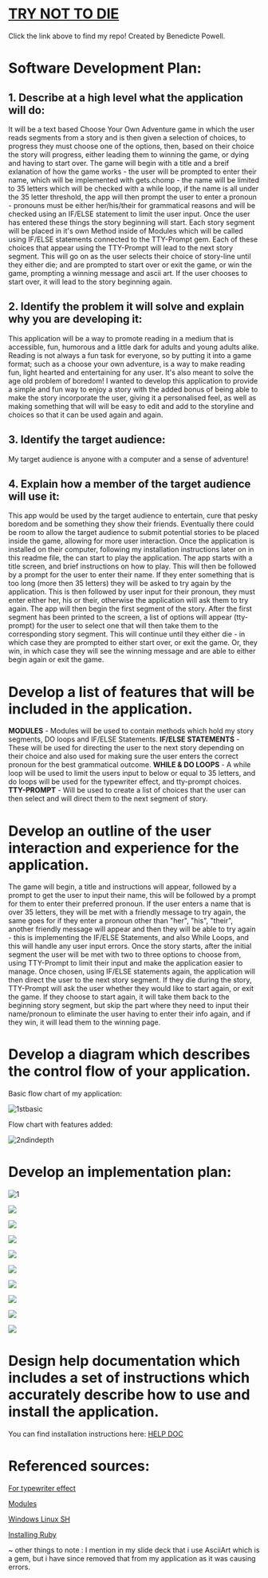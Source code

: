 # [TRY NOT TO DIE](https://github.com/benebess/BenedictePowell_T1A3)

Click the link above to find my repo! 
Created by Benedicte Powell. 

# **Software Development Plan:** 

## 1. **Describe** at a high level what the application will do:

It will be a text based Choose Your Own Adventure game in which the user reads segments from a story and is then given a selection of choices, to progress they must choose one of the options, then, based on their choice the story will progress, either leading them to winning the game, or dying and having to start over. 
The game will begin with a title and a breif exlanation of how the game works - the user will be prompted to enter their name, which will be implemented with gets.chomp - the name will be limited to 35 letters which will be checked with a while loop, if the name is all under the 35 letter threshold, the app will then prompt the user to enter a pronoun - pronouns must be either her/his/their for grammatical reasons and will be checked using an IF/ELSE statement to limit the user input. Once the user has entered these things the story beginning will start.  Each story segment will be placed in it's own Method inside of Modules which will be called using IF/ELSE statements connected to the TTY-Prompt gem. Each of these choices that appear using the TTY-Prompt will lead to the next story segment. This will go on as the user selects their choice of story-line until they either die; and are prompted to start over or exit the game, or win the game, prompting a winning message and ascii art. If the user chooses to start over, it will lead to the story beginning again. 

##  **2. Identify** the problem it will solve and **explain** why you are developing it:

This application will be a way to promote reading in a medium that is accessible, fun, humorous and a little dark for adults and young adults alike. 
Reading is not always a fun task for everyone, so by putting it into a game format; such as a choose your own adventure, is a way to make reading fun, light hearted and entertaining for any user. It's also meant to solve the age old problem of boredom! 
I wanted to develop this application to provide a simple and fun way to enjoy a story with the added bonus of being able to make the story incorporate the user, giving it a personalised feel, as well as making something that will will be easy to edit and add to the storyline and choices so that it can be used again and again. 

## 3. **Identify** the target audience:

 My target audience is anyone with a computer and a sense of adventure! 

## 4. **Explain** how a member of the target audience will use it:

This app would be used by the target audience to entertain, cure that pesky boredom and be something they show their friends. 
Eventually there could be room to allow the target audience to submit potential stories to be placed inside the game, allowing for more user interaction. 
Once the application is installed on their computer, following my installation instructions later on in this readme file, the can start to play the application. The app starts with a title screen, and brief instructions on how to play. This will then be followed by a prompt for the user to enter their name. If they enter something that is too long (more then 35 letters) they will be asked to try again by the application. This is then followed by user input for their pronoun, they must enter either her, his or their, otherwise the application will ask them to try again. The app will then begin the first segment of the story. 
After the first segment has been printed to the screen, a list of options will appear (tty-prompt) for the user to select one that will then take them to the corresponding story segment. This will continue until they either die - in which case they are prompted to either start over, or exit the game. Or, they win, in which case they will see the winning message and are able to either begin again or exit the game. 

# **Develop** a list of features that will be included in the application.

**MODULES** - Modules will be used to contain methods which hold my story segments, DO loops and IF/ELSE Statements. 
**IF/ELSE STATEMENTS** - These will be used for directing the user to the next story depending on their choice and also used for making sure the user enters the correct pronoun for the best grammatical outcome. 
**WHILE & DO LOOPS** - A while loop will be used to limit the users input to below or equal to 35 letters, and do loops will be used for the typewriter effect, and tty-prompt choices. 
**TTY-PROMPT** - Will be used to create a list of choices that the user can then select and will direct them to the next segment of story. 



# **Develop** an **outline** of the user interaction and experience for the application.

The game will begin, a title and instructions will appear, followed by a prompt to get the user to input their name, this will be followed by a prompt for them to enter their preferred pronoun. 
If the user enters a name that is over 35 letters, they will be met with a friendly message to try again, the same goes for if they enter a pronoun other than "her", "his", "their", another friendly message will appear and then they will be able to try again - this is implementing the IF/ELSE Statements, and also While Loops, and this will handle any user input errors. 
Once the story starts, after the initial segment the user will be met with two to three options to choose from, using TTY-Prompt to limit their input and make the application easier to manage. 
Once chosen, using IF/ELSE statements again, the application will then direct the user to the next story segment. If they die during the story, TTY-Prompt will ask the user whether they would like to start again, or exit the game. If they choose to start again, it will take them back to the beginning story segment, but skip the part where they need to input their name/pronoun to eliminate the user having to enter their info again, and if they win, it will lead them to the winning page. 

# **Develop** a diagram which describes the control flow of your application. 

Basic flow chart of my application:

![1stbasic](https://github.com/benebess/BenedictePowell_T1A3/blob/master/DOCS/Flow%20Charts/1stbasic.png)

Flow chart with features added: 

![2ndindepth](https://github.com/benebess/BenedictePowell_T1A3/blob/master/DOCS/Flow%20Charts/2ndindepth.png)

# **Develop** an implementation plan:



![1](https://github.com/benebess/BenedictePowell_T1A3/blob/master/DOCS/Trello/1.png)

![](https://github.com/benebess/BenedictePowell_T1A3/blob/master/DOCS/Trello/3.png)

![](https://github.com/benebess/BenedictePowell_T1A3/blob/master/DOCS/Trello/4.png)

![](https://github.com/benebess/BenedictePowell_T1A3/blob/master/DOCS/Trello/5.png)

![](https://github.com/benebess/BenedictePowell_T1A3/blob/master/DOCS/Trello/6.png)

![](https://github.com/benebess/BenedictePowell_T1A3/blob/master/DOCS/Trello/7.png)

![](https://github.com/benebess/BenedictePowell_T1A3/blob/master/DOCS/Trello/8.png)

![](https://github.com/benebess/BenedictePowell_T1A3/blob/master/DOCS/Trello/9.png)

![](https://github.com/benebess/BenedictePowell_T1A3/blob/master/DOCS/Trello/10.png)

![](https://github.com/benebess/BenedictePowell_T1A3/blob/master/DOCS/Trello/11.png)






# **Design** help documentation which includes a set of instructions which accurately **describe** how to use and install the application.

You can find installation instructions here: [HELP DOC](https://github.com/benebess/BenedictePowell_T1A3/blob/master/DOCS/help.md)

# Referenced sources: 

[For typewriter effect](https://www.youtube.com/watch?v=y-NNN1i9_rg) 

[Modules](http://ruby-for-beginners.rubymonstas.org/advanced/modules.html#:~:text=In%20Ruby%2C%20modules%20are%20somewhat,not%20have%20a%20method%20new%20.)

[Windows Linux SH](https://www.thewindowsclub.com/how-to-run-sh-or-shell-script-file-in-windows-10) 

[Installing Ruby](https://www.ruby-lang.org/en/documentation/installation/)


~ other things to note : I mention in my slide deck that i use AsciiArt which is a gem, but i have since removed that from my application as it was causing errors. 